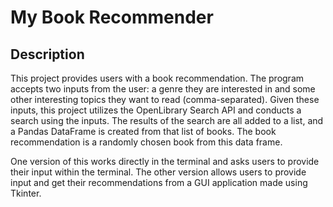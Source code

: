 # My Book Recommender

## Description
This project provides users with a book recommendation. The program accepts two inputs from the user: a genre they are interested in and some other interesting topics they want to read (comma-separated). Given these inputs, this project utilizes the OpenLibrary Search API and conducts a search using the inputs. The results of the search are all added to a list, and a Pandas DataFrame is created from that list of books. The book recommendation is a randomly chosen book from this data frame. 

One version of this works directly in the terminal and asks users to provide their input within the terminal. The other version allows users to provide input and get their recommendations from a GUI application made using Tkinter. 
